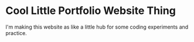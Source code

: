 # Cool Little Portfolio Website Thing
I'm making this website as like a little hub for some coding experiments and practice.